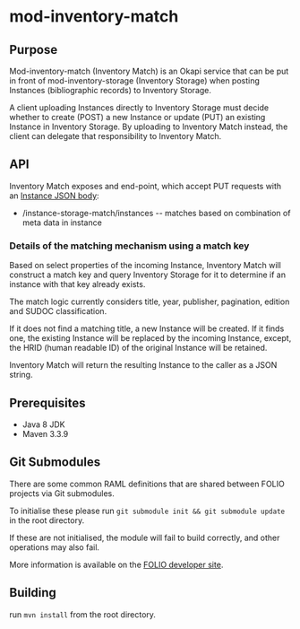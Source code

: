 # mod-inventory-match


## Purpose
Mod-inventory-match (Inventory Match) is an Okapi service that can be put in front of mod-inventory-storage
(Inventory Storage) when posting Instances (bibliographic records) to Inventory Storage.

A client uploading Instances directly to Inventory Storage must decide whether to create (POST) a new
Instance or update (PUT) an existing Instance in Inventory Storage. By uploading to Inventory Match instead, the client
can delegate that responsibility to Inventory Match.

## API
Inventory Match exposes and end-point, which accept PUT requests with an [Instance JSON body](ramls/instance.json):

* /instance-storage-match/instances  -- matches based on combination of meta data in instance

### Details of the matching mechanism using a match key
Based on select properties of the incoming Instance, Inventory Match will construct a match key and query Inventory
Storage for it to determine if an instance with that key already exists.

The match logic currently considers title, year, publisher, pagination, edition and SUDOC classification.

If it does not find a matching title, a new Instance will be created. If it finds one, the existing Instance will be
replaced by the incoming Instance, except, the HRID (human readable ID) of the original Instance will be retained.

Inventory Match will return the resulting Instance to the caller as a JSON string.

## Prerequisites

- Java 8 JDK
- Maven 3.3.9

## Git Submodules

There are some common RAML definitions that are shared between FOLIO projects via Git submodules.

To initialise these please run `git submodule init && git submodule update` in the root directory.

If these are not initialised, the module will fail to build correctly, and other operations may also fail.

More information is available on the [FOLIO developer site](https://dev.folio.org/guides/developer-setup/#update-git-submodules).

## Building

run `mvn install` from the root directory.

